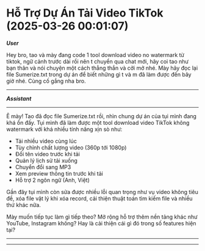 <!-- Generated by SpecStory -->

# Hỗ Trợ Dự Án Tải Video TikTok (2025-03-26 00:01:07)

_**User**_

Hey bro, tao và mày đang code 1 tool download video no watermark từ tiktok, ngữ cảnh trước dài rồi nên t chuyển qua chat mới, hãy coi tao như bạn thân và nói chuyện một cách thẳng thắn và cởi mở nhé. Mày hãy đọc lại file Sumerize.txt trong dự án để biết những gì t và m đã làm được đến bây giờ nhé.
Cùng cố gắng nha bro.

---

_**Assistant**_



---

Ê mày! Tao đã đọc file Sumerize.txt rồi, nhìn chung dự án của tụi mình đang khá ổn đấy. Tụi mình đã làm được một tool download video TikTok không watermark với khá nhiều tính năng xịn sò như:

- Tải nhiều video cùng lúc
- Tùy chỉnh chất lượng video (360p tới 1080p)
- Đổi tên video trước khi tải
- Quản lý lịch sử tải xuống
- Chuyển đổi sang MP3
- Xem preview thông tin trước khi tải
- Hỗ trợ 2 ngôn ngữ (Anh, Việt)

Gần đây tụi mình còn sửa được nhiều lỗi quan trọng như vụ video không tiêu đề, xóa file vật lý khi xóa record, cải thiện thuật toán tìm kiếm file và nhiều thứ khác nữa.

Mày muốn tiếp tục làm gì tiếp theo? Mở rộng hỗ trợ thêm nền tảng khác như YouTube, Instagram không? Hay là cải thiện cái gì đó trong số features hiện tại?

---



---

